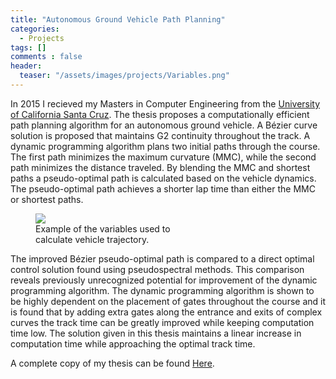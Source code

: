 ```yaml
---
title: "Autonomous Ground Vehicle Path Planning"
categories: 
  - Projects 
tags: []
comments : false
header:
  teaser: "/assets/images/projects/Variables.png"
---
```


In 2015 I recieved my Masters in Computer Engineering from the [University of California Santa Cruz](http://www.ucsc.edu). The thesis proposes a computationally efficient path planning algorithm for an autonomous ground vehicle. A Bézier curve solution is proposed that maintains G2 continuity throughout the track. A dynamic programming algorithm plans two initial paths through the course. The first path minimizes the maximum curvature (MMC), while the second path minimizes the distance traveled. By blending the MMC and shortest paths a pseudo-optimal path is calculated based on the vehicle dynamics. The pseudo-optimal path achieves a shorter lap time than either the MMC or shortest paths.

<figure style="width: 250px;" class="align-right">
	<img src="{{site.url}}{{site.baseurl}}/assets/images/projects/Variables.png" />
	<figcaption>Example of the variables used to calculate vehicle trajectory.</figcaption>
</figure>
The improved Bézier pseudo-optimal path is compared to a direct optimal control solution found using pseudospectral methods. This comparison reveals previously unrecognized potential for improvement of the dynamic programming algorithm. The dynamic programming algorithm is shown to be highly dependent on the placement of gates throughout the course and it is found that by adding extra gates along the entrance and exits of complex curves the track time can be greatly improved while keeping computation time low. The solution given in this thesis maintains a linear increase in computation time while approaching the optimal track time.

A complete copy of my thesis can be found [Here]({{site.url}}/Documents/Jash_Thesis.pdf).


